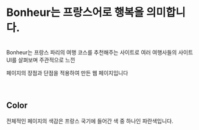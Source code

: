# Bonheur는 프랑스어로 행복을 의미합니다.
<br/>
Bonheur는 프랑스 파리의 여행 코스를 추천해주는 사이트로 여러 여행사들의 사이트 UI를 살펴보며 주관적으로 느낀 

페이지의 장점과 단점을 적용하여 만든 웹 페이지입니다 
<br/><br/><br/>

## Color
전체적인 페이지의 색감은 프랑스 국기에 들어간 색 중 하나인 파란색입니다. 


